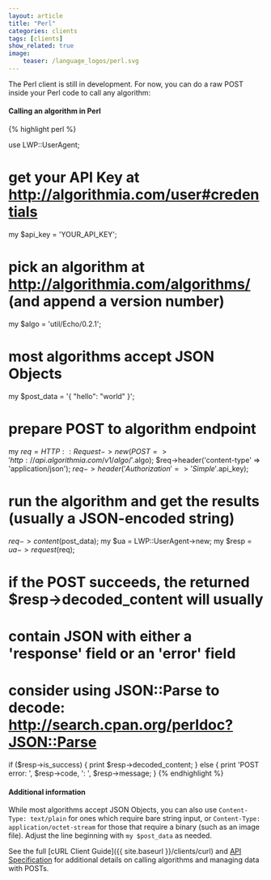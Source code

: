 ```yaml
---
layout: article
title: "Perl"
categories: clients
tags: [clients]
show_related: true
image:
    teaser: /language_logos/perl.svg
---
```


The Perl client is still in development.  For now, you can do a raw POST inside your Perl code to call any algorithm:

#### Calling an algorithm in Perl

{% highlight perl %}
  
use LWP::UserAgent;

# get your API Key at http://algorithmia.com/user#credentials
my $api_key = 'YOUR_API_KEY';

# pick an algorithm at http://algorithmia.com/algorithms/ (and append a version number)
my $algo = 'util/Echo/0.2.1';

# most algorithms accept JSON Objects
my $post_data = '{ "hello": "world" }';

# prepare POST to algorithm endpoint
my $req = HTTP::Request->new(POST => 'http://api.algorithmia.com/v1/algo/'.$algo);
$req->header('content-type' => 'application/json');
$req->header('Authorization' => 'Simple '.$api_key);

# run the algorithm and get the results (usually a JSON-encoded string)
$req->content($post_data);
my $ua = LWP::UserAgent->new;
my $resp = $ua->request($req);

# if the POST succeeds, the returned $resp->decoded_content will usually
# contain JSON with either a 'response' field or an 'error' field
# consider using JSON::Parse to decode: http://search.cpan.org/perldoc?JSON::Parse
if ($resp->is_success) {
    print $resp->decoded_content;
} else {
    print 'POST error: ', $resp->code, ': ', $resp->message;
}
{% endhighlight %}

#### Additional information

While most algorithms accept JSON Objects, you can also use `Content-Type: text/plain` for ones which require bare string input, or `Content-Type: application/octet-stream` for those that require a binary (such as an image file). Adjust the line beginning with `my $post_data` as needed.

See the full [cURL Client Guide]({{ site.baseurl }}/clients/curl) and [API Specification](http://docs.algorithmia.com/#api-specification) for additional details
on calling algorithms and managing data with POSTs.
